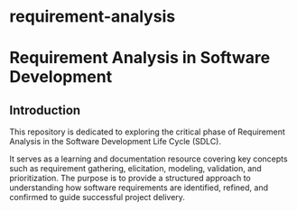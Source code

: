 # requirement-analysis
# Requirement Analysis in Software Development

## Introduction

This repository is dedicated to exploring the critical phase of Requirement Analysis in the Software Development Life Cycle (SDLC). 

It serves as a learning and documentation resource covering key concepts such as requirement gathering, elicitation, modeling, validation, and prioritization. The purpose is to provide a structured approach to understanding how software requirements are identified, refined, and confirmed to guide successful project delivery.
